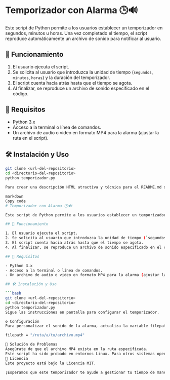 # Temporizador con Alarma 🕒🔊

Este script de Python permite a los usuarios establecer un temporizador en segundos, minutos u horas. Una vez completado el tiempo, el script reproduce automáticamente un archivo de sonido para notificar al usuario.

## 🚀 Funcionamiento

1. El usuario ejecuta el script.
2. Se solicita al usuario que introduzca la unidad de tiempo (`segundos`, `minutos`, `horas`) y la duración del temporizador.
3. El script cuenta hacia atrás hasta que el tiempo se agota.
4. Al finalizar, se reproduce un archivo de sonido especificado en el código.

## 📌 Requisitos

- Python 3.x
- Acceso a la terminal o línea de comandos.
- Un archivo de audio o video en formato MP4 para la alarma (ajustar la ruta en el script).

## 🛠️ Instalación y Uso

```bash
git clone <url-del-repositorio>
cd <directorio-del-repositorio>
python temporizador.py

Para crear una descripción HTML atractiva y técnica para el README.md de un repositorio de GitHub, podemos utilizar elementos de Markdown que GitHub interpreta para mejorar la presentación, como títulos, listas, código y emojis. Aunque el Markdown de GitHub no interpreta directamente el HTML para todos los elementos (como los iconos personalizados directamente en el archivo README.md), se pueden utilizar imágenes de iconos alojadas externamente o emojis estándar para añadir un toque visual. A continuación, te muestro cómo podrías estructurar tu descripción utilizando elementos de Markdown que simulan lo que pides en HTML:

markdown
Copy code
# Temporizador con Alarma 🕒🔊

Este script de Python permite a los usuarios establecer un temporizador en segundos, minutos u horas. Una vez completado el tiempo, el script reproduce automáticamente un archivo de sonido para notificar al usuario.

## 🚀 Funcionamiento

1. El usuario ejecuta el script.
2. Se solicita al usuario que introduzca la unidad de tiempo (`segundos`, `minutos`, `horas`) y la duración del temporizador.
3. El script cuenta hacia atrás hasta que el tiempo se agota.
4. Al finalizar, se reproduce un archivo de sonido especificado en el código.

## 📌 Requisitos

- Python 3.x
- Acceso a la terminal o línea de comandos.
- Un archivo de audio o video en formato MP4 para la alarma (ajustar la ruta en el script).

## 🛠️ Instalación y Uso

```bash
git clone <url-del-repositorio>
cd <directorio-del-repositorio>
python temporizador.py
Sigue las instrucciones en pantalla para configurar el temporizador.

⚙ Configuración
Para personalizar el sonido de la alarma, actualiza la variable filepath en la función 'play_sound()' con la ruta a tu archivo de audio o video.

filepath = "/ruta/a/tu/archivo.mp4"

🤔 Solución de Problemas
Asegúrate de que el archivo MP4 exista en la ruta especificada.
Este script ha sido probado en entornos Linux. Para otros sistemas operativos, puede ser necesario modificar el comando para abrir el archivo de sonido.
📝 Licencia
Este proyecto está bajo la Licencia MIT.

¡Esperamos que este temporizador te ayude a gestionar tu tiempo de manera eficiente! 🚀✨


